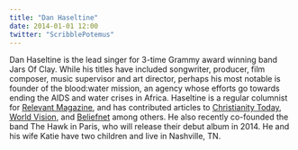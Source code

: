 ```yaml
---
title: "Dan Haseltine"
date: 2014-01-01 12:00
twitter: "ScribblePotemus"
---
```


Dan Haseltine is the lead singer for 3-time Grammy award winning band Jars Of Clay. While his titles have included songwriter, producer, film composer, music supervisor and art director, perhaps his most notable is founder of the blood:water mission, an agency whose efforts go towards ending the AIDS and water crises in Africa. Haseltine is a regular columnist for <a href="http://en.wikipedia.org/wiki/Relevant_Magazine" target="_blank">Relevant Magazine</a>, and has contributed articles to <a href="http://en.wikipedia.org/wiki/Christianity_Today" target="_blank">Christianity Today</a>, <a href="http://http://en.wikipedia.org/wiki/World_Vision" target="_blank">World Vision</a>, and <a href="http://en.wikipedia.org/wiki/Beliefnet" target="_blank">Beliefnet</a> among others. He also recently co-founded the band The Hawk in Paris, who will release their debut album in 2014. He and his wife Katie have two children and live in Nashville, TN.
